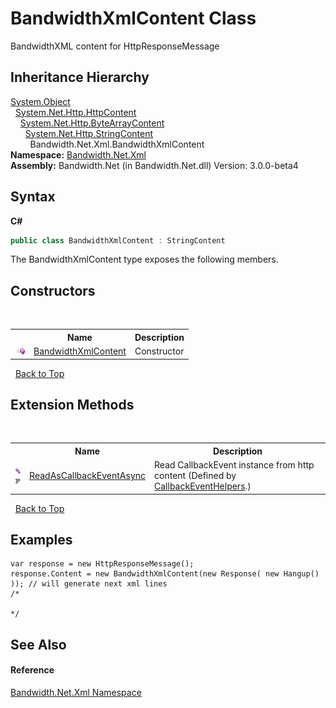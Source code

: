 ﻿# BandwidthXmlContent Class
 

BandwidthXML content for HttpResponseMessage


## Inheritance Hierarchy
<a href="http://msdn2.microsoft.com/en-us/library/e5kfa45b" target="_blank">System.Object</a><br />&nbsp;&nbsp;<a href="http://msdn2.microsoft.com/en-us/library/hh193687" target="_blank">System.Net.Http.HttpContent</a><br />&nbsp;&nbsp;&nbsp;&nbsp;<a href="http://msdn2.microsoft.com/en-us/library/hh158909" target="_blank">System.Net.Http.ByteArrayContent</a><br />&nbsp;&nbsp;&nbsp;&nbsp;&nbsp;&nbsp;<a href="http://msdn2.microsoft.com/en-us/library/hh138250" target="_blank">System.Net.Http.StringContent</a><br />&nbsp;&nbsp;&nbsp;&nbsp;&nbsp;&nbsp;&nbsp;&nbsp;Bandwidth.Net.Xml.BandwidthXmlContent<br />
**Namespace:**&nbsp;<a href ="N_Bandwidth_Net_Xml.md">Bandwidth.Net.Xml</a><br />**Assembly:**&nbsp;Bandwidth.Net (in Bandwidth.Net.dll) Version: 3.0.0-beta4

## Syntax

**C#**<br />
``` C#
public class BandwidthXmlContent : StringContent
```

The BandwidthXmlContent type exposes the following members.


## Constructors
&nbsp;<table><tr><th></th><th>Name</th><th>Description</th></tr><tr><td>![Public method](media/pubmethod.gif "Public method")</td><td><a href ="M_Bandwidth_Net_Xml_BandwidthXmlContent__ctor.md">BandwidthXmlContent</a></td><td>
Constructor</td></tr></table>&nbsp;
<a href="#bandwidthxmlcontent-class">Back to Top</a>

## Extension Methods
&nbsp;<table><tr><th></th><th>Name</th><th>Description</th></tr><tr><td>![Public Extension Method](media/pubextension.gif "Public Extension Method")![Code example](media/CodeExample.png "Code example")</td><td><a href ="M_Bandwidth_Net_CallbackEventHelpers_ReadAsCallbackEventAsync.md">ReadAsCallbackEventAsync</a></td><td>
Read CallbackEvent instance from http content
 (Defined by <a href ="T_Bandwidth_Net_CallbackEventHelpers.md">CallbackEventHelpers</a>.)</td></tr></table>&nbsp;
<a href="#bandwidthxmlcontent-class">Back to Top</a>

## Examples

```
var response = new HttpResponseMessage();
response.Content = new BandwidthXmlContent(new Response( new Hangup() )); // will generate next xml lines 
/*

*/
```


## See Also


#### Reference
<a href ="N_Bandwidth_Net_Xml.md">Bandwidth.Net.Xml Namespace</a><br />